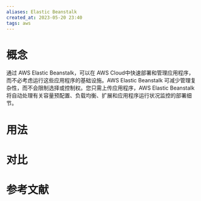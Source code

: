 ```yaml
---
aliases: Elastic Beanstalk
created_at: 2023-05-20 23:40
tags: aws
---
```


# 概念

通过 AWS Elastic Beanstalk，可以在 AWS Cloud中快速部署和管理应用程序，而不必考虑运行这些应用程序的基础设施。AWS Elastic Beanstalk 可减少管理复杂性，而不会限制选择或控制权。您只需上传应用程序，AWS Elastic Beanstalk 将自动处理有关容量预配置、负载均衡、扩展和应用程序运行状况监控的部署细节。


# 用法



# 对比



# 参考文献

